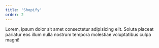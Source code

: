 ```yaml
---
title: 'Shopify'
order: 2
---
```


Lorem, ipsum dolor sit amet consectetur adipisicing elit. Soluta placeat pariatur eos illum nulla nostrum tempora molestiae voluptatibus culpa magni!
